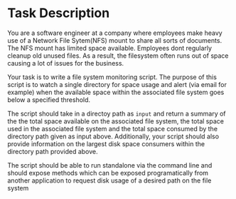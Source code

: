 # Task Description

You are a software engineer at a company where employees make heavy use of a Network File Sytem(NFS) mount to share all sorts of  documents. The NFS mount has limited space available. Employees dont regularly cleanup old unused files. As a result, the filesystem often runs out of space causing a lot of issues for the business.

Your task is to write a file system  monitoring script. The purpose of this script is to watch a single  directory for space usage and alert (via email for example) when the available space within the associated file system goes below a specified threshold.

The  script should take in a directoy path as `input` and return a summary of the the total space available on the associated file system, the total space used in the associated file system and the total space consumed by the directory path given as input above. Additionally, your script should also provide information on the largest disk space consumers within the directory path provided above.

The script should be able to run standalone via the command line and should expose methods which can be exposed programatically from another application to request disk usage of a desired path on the file system

